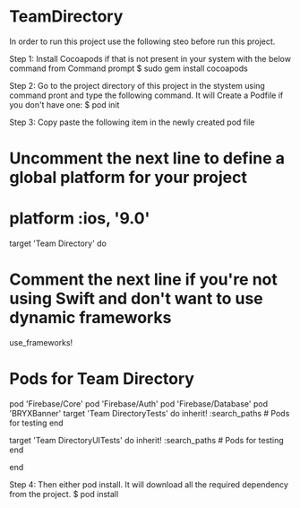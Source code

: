 # TeamDirectory

In order to run this project use the following steo before run this project.

Step 1: Install Cocoapods if that is not present in your system with the below command from Command prompt
$ sudo gem install cocoapods

Step 2: Go to the project directory of this project in the stystem using command pront and type the following command. 
        It will Create a Podfile if you don't have one:
$ pod init

Step 3: Copy paste the following item in the newly created pod file

# Uncomment the next line to define a global platform for your project
# platform :ios, '9.0'

target 'Team Directory' do
  # Comment the next line if you're not using Swift and don't want to use dynamic frameworks
  use_frameworks!

  # Pods for Team Directory
  pod 'Firebase/Core'
  pod 'Firebase/Auth'
  pod 'Firebase/Database'
  pod 'BRYXBanner'
  target 'Team DirectoryTests' do
    inherit! :search_paths
    # Pods for testing
  end

  target 'Team DirectoryUITests' do
    inherit! :search_paths
    # Pods for testing
  end

end

Step 4: Then either pod install. It will download all the required dependency from the project.
$ pod install
